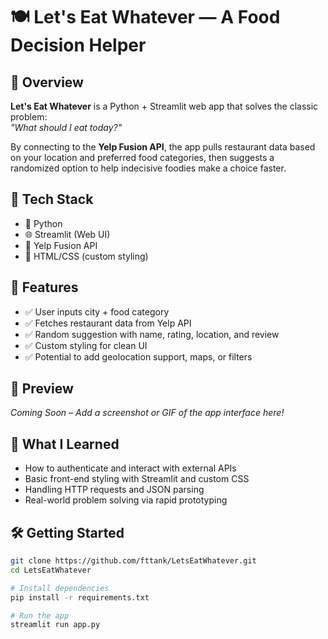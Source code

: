 # 🍽️ Let's Eat Whatever — A Food Decision Helper

## 📌 Overview  
**Let's Eat Whatever** is a Python + Streamlit web app that solves the classic problem:  
*"What should I eat today?"*

By connecting to the **Yelp Fusion API**, the app pulls restaurant data based on your location and preferred food categories, then suggests a randomized option to help indecisive foodies make a choice faster.

## 🧰 Tech Stack  
- 🐍 Python  
- 🌐 Streamlit (Web UI)  
- 📡 Yelp Fusion API  
- 🧩 HTML/CSS (custom styling)  

## 🚀 Features  
- ✅ User inputs city + food category  
- ✅ Fetches restaurant data from Yelp API  
- ✅ Random suggestion with name, rating, location, and review  
- ✅ Custom styling for clean UI  
- ✅ Potential to add geolocation support, maps, or filters

## 📸 Preview  
*Coming Soon – Add a screenshot or GIF of the app interface here!*

## 🧠 What I Learned  
- How to authenticate and interact with external APIs  
- Basic front-end styling with Streamlit and custom CSS  
- Handling HTTP requests and JSON parsing  
- Real-world problem solving via rapid prototyping

## 🛠️ Getting Started  
```bash
git clone https://github.com/fttank/LetsEatWhatever.git
cd LetsEatWhatever

# Install dependencies
pip install -r requirements.txt

# Run the app
streamlit run app.py
